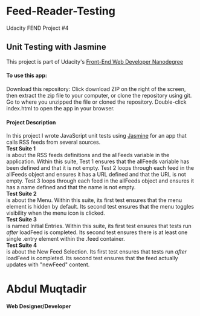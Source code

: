# Feed-Reader-Testing
Udacity FEND Project #4

## Unit Testing with Jasmine
This project is part of Udacity's [Front-End Web Developer Nanodegree](https://classroom.udacity.com/nanodegrees/nd001/syllabus/core-curriculum)

#### To use this app:
Download this repository: Click download ZIP on the right of the screen, then extract the zip file to your computer, or clone the repository using git.
Go to where you unzipped the file or cloned the repository.
Double-click index.html to open the app in your browser.<br>



#### Project Description

In this project I wrote JavaScript unit tests using [Jasmine](https://jasmine.github.io/) for an app that calls RSS feeds from several sources.<br>
<b>Test Suite 1</b><br>
is about the RSS feeds definitions and the allFeeds variable in the application.
Within this suite, Test 1 ensures that the allFeeds variable has been defined and that it is not empty. Test 2 loops through each feed in the allFeeds object and ensures it has a URL defined and that the URL is not empty. Test 3 loops through each feed in the allFeeds object and ensures it has a name defined and that the name is not empty.<br>
<b>Test Suite 2</b><br>
is about the Menu.
Within this suite, its first test ensures that the menu element is hidden by default. Its second test ensures that the menu toggles visibility when the menu icon is clicked.<br>
<b>Test Suite 3</b><br> is named Initial Entries. Within this suite, its first test ensures that tests run <i>after</i> loadFeed is completed. Its second test ensures there is at least one single .entry element within the .feed container.<br>
<b>Test Suite 4</b><br>
is about the New Feed Selection. Its first test ensures that tests run <i>after</i> loadFeed is completed. Its second test ensures that the feed actually updates with "newFeed" content.<br>


# Abdul Muqtadir
#### Web Designer/Developer


